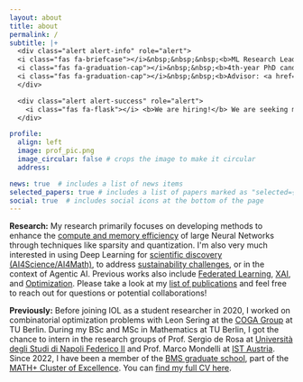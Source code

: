 ```yaml
---
layout: about
title: about
permalink: /
subtitle: |+
  <div class="alert alert-info" role="alert">
  <i class="fas fa-briefcase"></i>&nbsp;&nbsp;&nbsp;<b>ML Research Lead at the <a href="https://iol.zib.de/">IOL Lab</a> of <a href="https://www.zib.de/">Zuse Institute Berlin</a></b><br>
  <i class="fas fa-graduation-cap"></i>&nbsp;&nbsp;<b>4th-year PhD candidate in Mathematics at <a href="https://www.tu.berlin/en/math">TU Berlin</a></b><br>  
  <i class="fas fa-graduation-cap"></i>&nbsp;&nbsp;<b>Advisor: <a href="http://www.pokutta.com/">Prof. Dr. Sebastian Pokutta</a></b>
  </div>

  <div class="alert alert-success" role="alert">
    <i class="fas fa-flask"></i> <b>We are hiring!</b> We are seeking motivated PhD students to work on Deep Learning. Reach out or directly apply <a href="http://iol.zib.de/openings" class="alert-link">here</a>!
  </div>

profile:
  align: left
  image: prof_pic.png
  image_circular: false # crops the image to make it circular
  address: 

news: true  # includes a list of news items
selected_papers: true # includes a list of papers marked as "selected={true}"
social: true  # includes social icons at the bottom of the page
---
```



**Research:** My research primarily focuses on developing methods to enhance the <a href="/#efficiency" class="tag-link">compute and memory efficiency</a> of large Neural Networks through techniques like sparsity and quantization. I'm also very much interested in using Deep Learning for <a href="/#ai4science" class="tag-link">scientific discovery (AI4Science/AI4Math)</a>, to address <a href="/#sustainability" class="tag-link">sustainability challenges</a>, or in the context of Agentic AI. Previous works also include <a href="/#federated-learning" class="tag-link">Federated Learning</a>, <a href="/#interpretability" class="tag-link">XAI</a>, and <a href="/#optimization" class="tag-link">Optimization</a>. Please take a look at my <a href="/#all" class="tag-link">list of publications</a> and feel free to reach out for questions or potential collaborations!


**Previously:** Before joining IOL as a student researcher in 2020, I worked on combinatorial optimization problems with Leon Sering at the [COGA Group](https://www3.math.tu-berlin.de/coga/) at TU Berlin. During my BSc and MSc in Mathematics at TU Berlin, I got the chance to intern in the research groups of Prof. Sergio de Rosa at [Università degli Studi di Napoli Federico II](https://www.pastalab.unina.it/) and Prof. Marco Mondelli at [IST Austria](https://ist.ac.at/en/research/mondelli-group/). Since 2022, I have been a member of the [BMS graduate school](https://www.math-berlin.de), part of the [MATH+ Cluster of Excellence](https://mathplus.de/). You can [find my full CV here](/cv).
